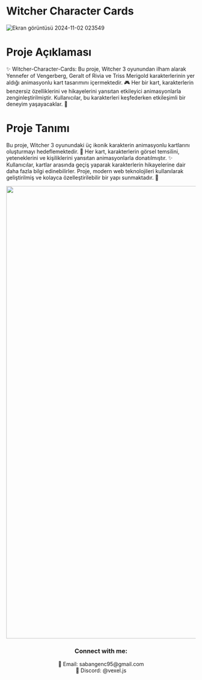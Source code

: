# Witcher Character Cards
![Ekran görüntüsü 2024-11-02 023549](https://github.com/user-attachments/assets/55e1687f-778e-4fc4-b3c2-4b9dfa5de282)


# Proje Açıklaması

✨ Witcher-Character-Cards: Bu proje, Witcher 3 oyunundan ilham alarak Yennefer of Vengerberg, Geralt of Rivia ve Triss Merigold karakterlerinin yer aldığı animasyonlu kart tasarımını içermektedir. 🎮 Her bir kart, karakterlerin benzersiz özelliklerini ve hikayelerini yansıtan etkileyici animasyonlarla zenginleştirilmiştir. Kullanıcılar, bu karakterleri keşfederken etkileşimli bir deneyim yaşayacaklar. 🌟

# Proje Tanımı
Bu proje, Witcher 3 oyunundaki üç ikonik karakterin animasyonlu kartlarını oluşturmayı hedeflemektedir. 🎨 Her kart, karakterlerin görsel temsilini, yeteneklerini ve kişiliklerini yansıtan animasyonlarla donatılmıştır. ✨ Kullanıcılar, kartlar arasında geçiş yaparak karakterlerin hikayelerine dair daha fazla bilgi edinebilirler. Proje, modern web teknolojileri kullanılarak geliştirilmiş ve kolayca özelleştirilebilir bir yapı sunmaktadır. 🔧


<div align="center">
  <a href="https://github.com/SabanGnc">
    <img src="https://github.com/SabanGnc/SabanGnc/assets/139702707/cc75e47a-eda0-498f-bc38-1a9a3e6ea37c" alt="Github Stats" width="1200">
  </a>
</div>


<h3 align="center">Connect with me:</h3> 
<p align="center">
  📧 Email: sabangenc95@gmail.com<br>
  💬 Discord: @vexel.js<br>
</p>

